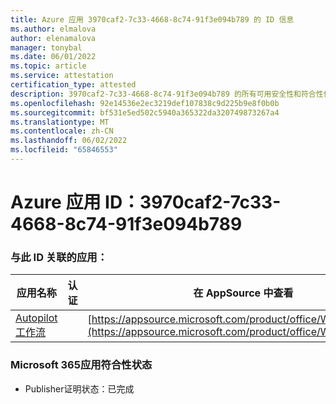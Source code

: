 ```yaml
---
title: Azure 应用 3970caf2-7c33-4668-8c74-91f3e094b789 的 ID 信息
ms.author: elmalova
author: elenamalova
manager: tonybal
ms.date: 06/01/2022
ms.topic: article
ms.service: attestation
certification_type: attested
description: 3970caf2-7c33-4668-8c74-91f3e094b789 的所有可用安全性和符合性信息。
ms.openlocfilehash: 92e14536e2ec3219def107838c9d225b9e8f0b0b
ms.sourcegitcommit: bf531e5ed502c5940a365322da320749873267a4
ms.translationtype: MT
ms.contentlocale: zh-CN
ms.lasthandoff: 06/02/2022
ms.locfileid: "65846553"
---
```

# <a name="azure-app-id-3970caf2-7c33-4668-8c74-91f3e094b789"></a>Azure 应用 ID：3970caf2-7c33-4668-8c74-91f3e094b789


### <a name="apps-associated-with-this-id"></a>与此 ID 关联的应用：
| **应用名称** | **认证** | **在 AppSource 中查看** |
|--------------|---------------|-----------------------|
| [Autopilot 工作流](../forward/WA200003745.md) |  | [https://appsource.microsoft.com/product/office/WA200003745](https://appsource.microsoft.com/product/office/WA200003745) |

### <a name="microsoft-365-app-compliance-status"></a>Microsoft 365应用符合性状态
- Publisher证明状态：已完成
